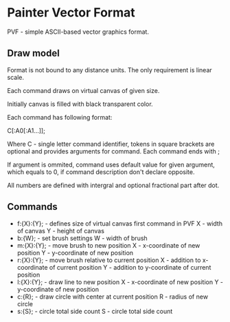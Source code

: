# Painter Vector Format

PVF - simple ASCII-based vector graphics format.

## Draw model

Format is not bound to any distance units.
The only requirement is linear scale.

Each command draws on virtual canvas of given size.

Initially canvas is filled with black transparent color.

Each command has following format:

C[:A0[:A1...]];

Where C - single letter command identifier, tokens in square brackets
are optional and provides arguments for command. Each command ends
with ;

If argument is ommited, command uses default value for given argument,
which equals to 0, if command description don't declare opposite.

All numbers are defined with intergral and optional fractional part
after dot.

## Commands

 * f:{X}:{Y}; - defines size of virtual canvas first command in PVF
   X - width of canvas
   Y - height of canvas
 * b:{W}; - set brush settings
   W - width of brush
 * m:{X}:{Y}; - move brush to new position
   X - x-coordinate of new position
   Y - y-coordinate of new position
 * r:{X}:{Y}; - move brush relative to current position
   X - addition to x-coordinate of current position
   Y - addition to y-coordinate of current position
 * l:{X}:{Y}; - draw line to new position
   X - x-coordinate of new position
   Y - y-coordinate of new position
 * c:{R}; - draw circle with center at current position
   R - radius of new circle
 * s:{S}; - circle total side count
   S - circle total side count

